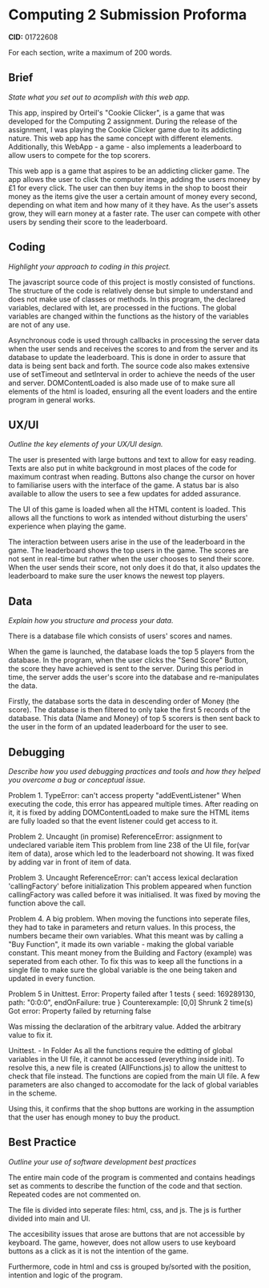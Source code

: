 # Computing 2 Submission Proforma

**CID:** 01722608

For each section, write a maximum of 200 words.

## Brief
*State what you set out to acomplish with this web app.*

This app, inspired by Orteil's "Cookie Clicker", is a game that was developed for the Computing 2 assignment. During the release of the assignment, I was playing the Cookie Clicker game due to its addicting nature. This web app has the same concept with different elements. Additionally, this WebApp - a game - also implements a
leaderboard to allow users to compete for the top scorers.

This web app is a game that aspires to be an addicting clicker game. The app allows the user to click the computer image, adding the users money by £1 for every click. The user can then buy items in the shop to boost their money as the items give the user a certain amount of money every second, depending on what item and how many of it they have. As the user's assets grow, they will earn money at a faster rate. The user can compete with other users by sending their score to the leaderboard.

## Coding
*Highlight your approach to coding in this project.*

The javascript source code of this project is mostly consisted of functions. The structure of the code is relatively dense but simple to understand and does not make use of classes or methods. In this program, the declared variables, declared with let, are processed in the fuctions. The global variables are changed within the functions as the history of the variables are not of any use. 

Asynchronous code is used through callbacks in processing the server data when the user sends and receives the scores to and from the server and its database to update the leaderboard. This is done in order to assure that data is being sent back and forth. The source code also makes extensive use of setTimeout and setInterval in order to achieve the needs of the user and server. DOMContentLoaded is also made use of to make sure all elements of the html is loaded, ensuring all the event loaders and the entire program in general works.

## UX/UI
*Outline the key elements of your UX/UI design.*

The user is presented with large buttons and text to allow for easy reading. Texts are also put in white background in most places of the code for maximum contrast when reading. Buttons also change the cursor on hover to familiarise users with the interface of the game. A status bar is also available to allow the users to see a few updates for added assurance.

The UI of this game is loaded when all the HTML content is loaded. This allows all the functions to work as intended without disturbing the users' experience when playing the game. 

The interaction between users arise in the use of the leaderboard in the game. The leaderboard shows the top users in the game. The scores are not sent in real-time but rather when the user chooses to send their score. When the user sends their score, not only does it do that, it also updates the leaderboard to make sure the user knows the newest top players.

## Data
*Explain how you structure and process your data.*

There is a database file which consists of users' scores and names.

When the game is launched, the database loads the top 5 players from the database.
In the program, when the user clicks the "Send Score" Button, the score they have achieved is sent to the server.
During this period in time, the server adds the user's score into the database and re-manipulates the data.

Firstly, the database sorts the data in descending order of Money (the score). The database is then filtered to only take the first 5 records of the database. This data (Name and Money) of top 5 scorers is then sent back to the user in the form of an updated leaderboard for the user to see.

## Debugging
*Describe how you used debugging practices and tools and how they helped you overcome a bug or conceptual issue.*

Problem 1.
TypeError: can't access property "addEventListener"
When executing the code, this error has appeared multiple times.
After reading on it, it is fixed by adding DOMContentLoaded to make sure the HTML items are fully loaded so that the event listener could get access to it.

Problem 2.
Uncaught (in promise) ReferenceError: assignment to undeclared variable item
This problem from line 238 of the UI file, for(var item of data), arose which led to the leaderboard not showing. It was fixed by adding var in front of item of data.

Problem 3.
Uncaught ReferenceError: can't access lexical declaration 'callingFactory' before initialization
This problem appeared when function callingFactory was called before it was initialised. It was fixed by moving the function above the call.

Problem 4. A big problem.
When moving the functions into seperate files, they had to take in parameters and return values. In this process, the numbers became their own variables. What this meant was by calling a "Buy Function", it made its own variable - making the global variable constant. This meant money from the Building and Factory (example) was seperated from each other. 
To fix this was to keep all the functions in a single file to make sure the global variable is the one being taken and updated in every function.

Problem 5 in Unittest.
Error: Property failed after 1 tests
{ seed: 169289130, path: "0:0:0", endOnFailure: true }
Counterexample: [0,0]
Shrunk 2 time(s)
Got error: Property failed by returning false

Was missing the declaration of the arbitrary value.
Added the arbitrary value to fix it.

Unittest. - In Folder
As all the functions require the editting of global variables in the UI file, it cannot be accessed (everything inside init). To resolve this, a new file is created (AllFunctions.js) to allow the unittest to check that file instead. The functions are copied from the main UI file. A few parameters are also changed to accomodate for the lack of global variables in the scheme.

Using this, it confirms that the shop buttons are working in the assumption that the user has enough money to buy the product.

## Best Practice
*Outline your use of software development best practices*

The entire main code of the program is commented and contains headings set as comments to describe the function of the code and that section. Repeated codes are not commented on.

The file is divided into seperate files: html, css, and js. The js is further divided into main and UI.

The accesibility issues that arose are buttons that are not accessible by keyboard. The game, however, does not allow users to use keyboard buttons as a click as it is not the intention of the game.

Furthermore, code in html and css is grouped by/sorted with the position, intention and logic of the program.
